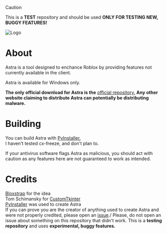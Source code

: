 >[!CAUTION]
>This is a **TEST** repository and should be used **ONLY FOR TESTING NEW, BUGGY FEATURES!**

![Logo](https://github.com/user-attachments/assets/c18d344c-fe85-4c50-ab2b-8b7f894d438e)


# About

Astra is a tool designed to enchance Roblox by providing features not currently available in the client.

Astra is available for Windows only.

**The only official download for Astra is the** [official repository.](https://github.com/itstheguy4873/Astra/issues)
**Any other website claiming to distribute Astra can potentially be distributing malware.**

# Building

You can build Astra with [PyInstaller.](https://pyinstaller.org/en/stable/)\
I haven't tested cx-freeze, and don't plan to.

If your antivirus software flags Astra as malicious, you should act with caution as any features here are not guaranteed to work as intended.

# Credits

[Bloxstrap](https://github.com/bloxstraplabs/bloxstrap/) for the idea\
Tom Schimansky for [CustomTkinter](https://github.com/TomSchimansky/CustomTkinter)\
[PyInstaller](https://pyinstaller.org/) was used to create Astra\
If you can prove you are the creator of anything used to create Astra and were not properly credited, please open an [issue](https://github.com/itstheguy4873/Astra/issues)./
Please, do not open an issue about something on this repository that didn't work. This is a **testing repository** and uses **experimental, buggy features.**

